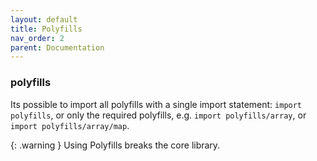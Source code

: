 ```yaml
---
layout: default
title: Polyfills
nav_order: 2
parent: Documentation
---
```


### polyfills
Its possible to import all polyfills  with a single import statement: `import polyfills`, or only the required polyfills, e.g. `import polyfills/array`, or `import polyfills/array/map`.

{: .warning }
Using Polyfills breaks the core library.
